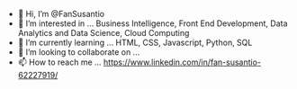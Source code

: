 - 👋 Hi, I’m @FanSusantio
- 👀 I’m interested in ... Business Intelligence, Front End Development, Data Analytics and Data Science, Cloud Computing
- 🌱 I’m currently learning ... HTML, CSS, Javascript, Python, SQL
- 💞️ I’m looking to collaborate on ... 
- 📫 How to reach me ... https://www.linkedin.com/in/fan-susantio-62227919/

<!---
FanSusantio/FanSusantio is a ✨ special ✨ repository because its `README.md` (this file) appears on your GitHub profile.
You can click the Preview link to take a look at your changes.
--->
